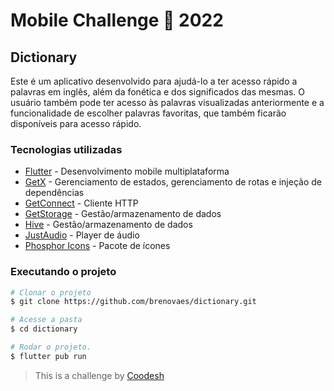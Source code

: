 
# Mobile Challenge 🏅 2022

## Dictionary

Este é um aplicativo desenvolvido para ajudá-lo a ter acesso rápido a palavras em inglês, além da fonética e dos significados das mesmas. O usuário também pode ter acesso às palavras visualizadas anteriormente e a funcionalidade de escolher palavras favoritas, que também ficarão disponíveis para acesso rápido.



### Tecnologias utilizadas

- [Flutter][flutter] - Desenvolvimento mobile multiplataforma
- [GetX][get] - Gerenciamento de estados, gerenciamento de rotas e injeção de dependências
- [GetConnect][get] - Cliente HTTP
- [GetStorage][get_storage] - Gestão/armazenamento de dados
- [Hive][hive] - Gestão/armazenamento de dados
- [JustAudio][just_audio] - Player de áudio
- [Phosphor Icons][phosphor] - Pacote de ícones


[flutter]: https://flutter.dev
[get]: https://pub.dev/packages/get
[get_storage]: https://pub.dev/packages/get_storage
[hive]: https://pub.dev/packages/hive
[just_audio]: https://pub.dev/packages/just_audio
[phosphor]: https://phosphoricons.com/


### Executando o projeto
```bash
# Clonar o projeto
$ git clone https://github.com/brenovaes/dictionary.git

# Acesse a pasta
$ cd dictionary

# Rodar o projeto.
$ flutter pub run
```

> This is a challenge by [Coodesh](https://coodesh.com/)
